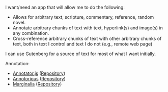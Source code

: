 I want/need an app that will allow me to do the following:

* Allows for arbitrary text; scripture, commentary, reference, random novel.
* Annotate arbitrary chunks of text with text, hyperlink(s) and image(s) in any combination.
* Cross-reference arbitrary chunks of text with other arbitrary chunks of text, both in text I control and text I do not (e.g., remote web page)

I can use Gutenberg for a source of text for most of what I want initially.

Annotation:

* [Annotator.js](http://annotatorjs.org/) ([Repository](https://github.com/openannotation/annotator))
* [Annotorious](https://annotorious.github.io/) ([Repository](https://github.com/annotorious/annotorious))
* [Marginalia](http://webmarginalia.net/) ([Repository](https://code.google.com/p/marginalia/))
